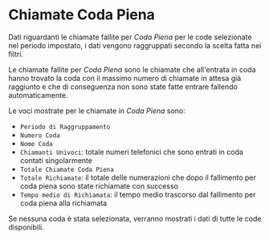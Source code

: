 # Chiamate Coda Piena

Dati riguardanti le chiamate fallite per *Coda Piena* per le code selezionate
nel periodo impostato, i dati vengono raggruppati secondo la scelta fatta
nei filtri.

Le chiamate fallite per *Coda Piena* sono le chiamate che all'entrata in 
coda hanno trovato la coda con il massimo numero di chiamate in attesa 
già raggiunto e che di conseguenza non sono state fatte entrare fallendo 
automaticamente.

Le voci mostrate per le chiamate in *Coda Piena* sono:

- `Periodo di Raggruppamento`
- `Numero Coda`
- `Nome Coda`
- `Chiamanti Univoci`: totale numeri telefonici che sono entrati in coda 
contati singolarmente 
- `Totale Chiamate Coda Piena`
- `Totale Richiamate`: il totale delle numerazioni che dopo il fallimento per coda piena sono state richiamate con successo
- `Tempo medio di Richiamata`: il tempo medio trascorso dal fallimento per coda piena alla richiamata


Se nessuna coda è stata selezionata, verranno mostrati i dati di tutte
le code disponibili.
